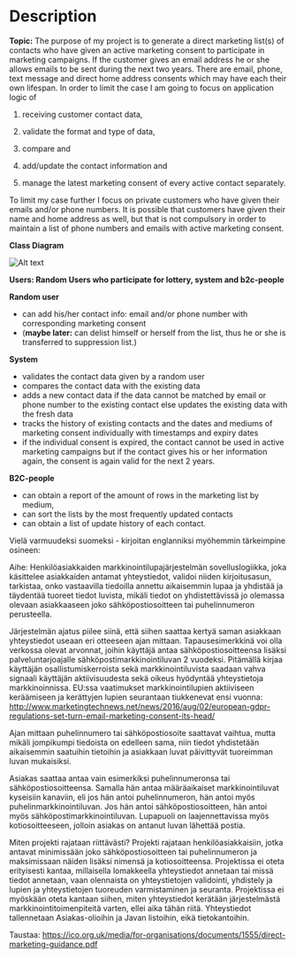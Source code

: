 # Description

__Topic:__ The purpose of my project is to generate a direct marketing list(s) of contacts who have given an active marketing consent to participate in marketing campaigns. If the customer gives an email address he or she allows emails to be sent during the next two years. There are email, phone, text message and direct home address consents which may have each their own lifespan. In order to limit the case I am going to focus on application logic of 

1) receiving customer contact data, 

2) validate the format and type of data, 

3) compare and 

4) add/update the contact information and 

5) manage the latest marketing consent of every active contact separately. 

To limit my case further I focus on private customers who have given their emails and/or phone numbers. It is possible that customers have given their name and home address as well, but that is not compulsory in order to maintain a list of phone numbers and emails with active marketing consent.

__Class Diagram__

![Alt text](https://github.com/rikumleppanen/direct-marketing-list/blob/master/documentation/Class%20Diagram1.png "Class Diagram")

__Users: Random Users who participate for lottery, system and b2c-people__

__Random user__
- can add his/her contact info: email and/or phone number with corresponding marketing consent
- (__maybe later:__ can delist himself or herself from the list, thus he or she is transferred to suppression list.)

__System__
- validates the contact data given by a random user
- compares the contact data with the existing data
- adds a new contact data if the data cannot be matched by email or phone number to the existing contact else updates the existing data with the fresh data
- tracks the history of existing contacts and the dates and mediums of marketing consent individually with timestamps and expiry dates
- if the individual consent is expired, the contact cannot be used in active marketing campaigns but if the contact gives his or her information again, the consent is again valid for the next 2 years.

__B2C-people__
- can obtain a report of the amount of rows in the marketing list by medium, 
- can sort the lists by the most frequently updated contacts 
- can obtain a list of update history of each contact.

Vielä varmuudeksi suomeksi - kirjoitan englanniksi myöhemmin tärkeimpine osineen:

Aihe: Henkilöasiakkaiden markkinointilupajärjestelmän sovelluslogiikka, joka käsittelee asiakkaiden antamat yhteystiedot, validoi niiden kirjoitusasun, tarkistaa, onko vastaavilla tiedoilla annettu aikaisemmin lupaa ja yhdistää ja täydentää tuoreet tiedot luvista, mikäli tiedot on yhdistettävissä jo olemassa olevaan asiakkaaseen joko sähköpostiosoitteen tai puhelinnumeron perusteella.

Järjestelmän ajatus piilee siinä, että siihen saattaa kertyä saman asiakkaan yhteystiedot useaan eri otteeseen ajan mittaan. Tapausesimerkkinä voi olla verkossa olevat arvonnat, joihin käyttäjä antaa sähköpostiosoitteensa lisäksi palveluntarjoajalle sähköpostimarkkinointiluvan 2 vuodeksi. Pitämällä kirjaa käyttäjän osallistumiskerroista sekä markkinointiluvista saadaan vahva signaali käyttäjän aktiivisuudesta sekä oikeus hyödyntää yhteystietoja markkinoinnissa.  EU:ssa vaatimukset markkinointilupien aktiiviseen keräämiseen ja kerättyjen lupien seurantaan tiukkenevat ensi vuonna: http://www.marketingtechnews.net/news/2016/aug/02/european-gdpr-regulations-set-turn-email-marketing-consent-its-head/

Ajan mittaan puhelinnumero tai sähköpostiosoite saattavat vaihtua, mutta mikäli jompikumpi tiedoista on edelleen sama, niin tiedot yhdistetään aikaisemmin saatuihin tietoihin ja asiakkaan luvat päivittyvät tuoreimman luvan mukaisiksi. 

Asiakas saattaa antaa vain esimerkiksi puhelinnumeronsa tai sähköpostiosoitteensa. Samalla hän antaa määräaikaiset markkinointiluvat kyseisiin kanaviin, eli jos hän antoi puhelinnumeron, hän antoi myös puhelinmarkkinointiluvan. Jos hän antoi sähköpostiosoitteen, hän antoi myös sähköpostimarkkinointiluvan. Lupapuoli on laajennettavissa myös kotiosoitteeseen, jolloin asiakas on antanut luvan lähettää postia.

Miten projekti rajataan riittävästi?
Projekti rajataan henkilöasiakkaisiin, jotka antavat minimissään joko sähköpostiosoitteen tai puhelinnumeron ja maksimissaan näiden lisäksi nimensä ja kotiosoitteensa. Projektissa ei oteta erityisesti kantaa, millaisella lomakkeella yhteystiedot annetaan tai missä tiedot annetaan, vaan olennaista on yhteystietojen validointi, yhdistely ja lupien ja yhteystietojen tuoreuden varmistaminen ja seuranta. Projektissa ei myöskään oteta kantaan siihen, miten yhteystiedot kerätään järjestelmästä markkinointitoimenpiteitä varten, ellei aika tähän riitä. Yhteystiedot tallennetaan Asiakas-olioihin ja Javan listoihin, eikä tietokantoihin.

Taustaa: https://ico.org.uk/media/for-organisations/documents/1555/direct-marketing-guidance.pdf 


